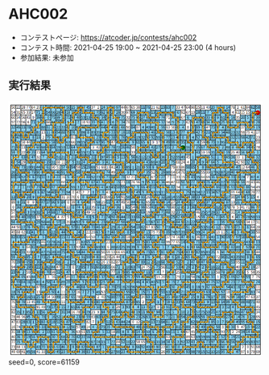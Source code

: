 # AHC002
- コンテストページ: https://atcoder.jp/contests/ahc002
- コンテスト時間:  2021-04-25 19:00 ~ 2021-04-25 23:00 (4 hours)
- 参加結果: 未参加

## 実行結果
![pic](../solution_gifs/AHC002_solution.png)
seed=0, score=61159